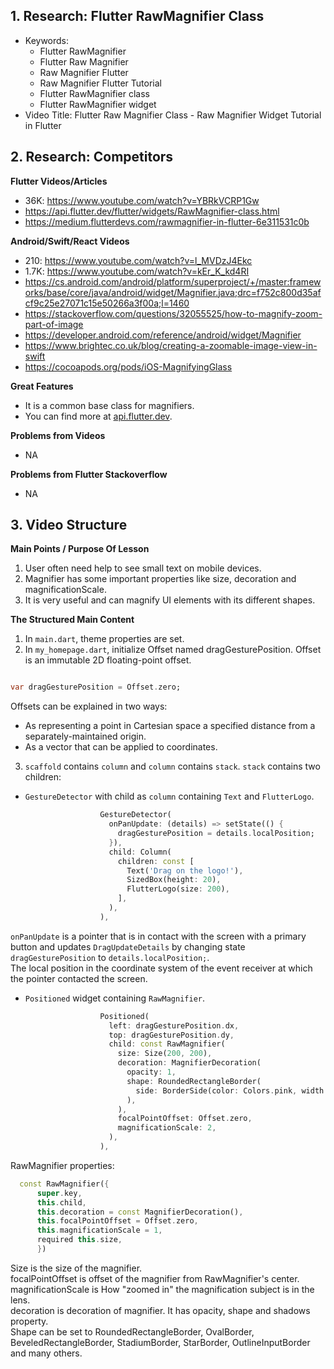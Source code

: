 ## 1. Research: Flutter RawMagnifier Class

- Keywords:
    - Flutter RawMagnifier
    - Flutter Raw Magnifier
    - Raw Magnifier Flutter
    - Raw Magnifier Flutter Tutorial
    - Flutter RawMagnifier class
    - Flutter RawMagnifier widget
- Video Title: Flutter Raw Magnifier Class - Raw Magnifier Widget Tutorial in Flutter

## 2. Research: Competitors

**Flutter Videos/Articles**

- 36K: https://www.youtube.com/watch?v=YBRkVCRP1Gw
- https://api.flutter.dev/flutter/widgets/RawMagnifier-class.html
- https://medium.flutterdevs.com/rawmagnifier-in-flutter-6e311531c0b

**Android/Swift/React Videos**

- 210: https://www.youtube.com/watch?v=l_MVDzJ4Ekc
- 1.7K: https://www.youtube.com/watch?v=kEr_K_kd4RI
- https://cs.android.com/android/platform/superproject/+/master:frameworks/base/core/java/android/widget/Magnifier.java;drc=f752c800d35afcf9c25e27071c15e50266a3f00a;l=1460
- https://stackoverflow.com/questions/32055525/how-to-magnify-zoom-part-of-image
- https://developer.android.com/reference/android/widget/Magnifier
- https://www.brightec.co.uk/blog/creating-a-zoomable-image-view-in-swift
- https://cocoapods.org/pods/iOS-MagnifyingGlass

**Great Features**

- It is a common base class for magnifiers.
- You can find more
  at [api.flutter.dev](https://api.flutter.dev/flutter/widgets/RawMagnifier-class.html).

**Problems from Videos**

- NA

**Problems from Flutter Stackoverflow**

- NA

## 3. Video Structure

**Main Points / Purpose Of Lesson**

1. User often need help to see small text on mobile devices.
2. Magnifier has some important properties like size, decoration and magnificationScale.
3. It is very useful and can magnify UI elements with its different shapes.

**The Structured Main Content**

1. In `main.dart`, theme properties are set.
2. In `my_homepage.dart`, initialize Offset named dragGesturePosition. Offset is an immutable 2D
   floating-point offset.

```dart

var dragGesturePosition = Offset.zero;
```

Offsets can be explained in two ways:

- As representing a point in Cartesian space a specified distance from a separately-maintained
  origin.
- As a vector that can be applied to coordinates.

3. `scaffold` contains `column` and `column` contains `stack`. `stack` contains two children:

- `GestureDetector` with child as `column` containing `Text` and `FlutterLogo`.

```dart 
                    GestureDetector(
                      onPanUpdate: (details) => setState(() {
                        dragGesturePosition = details.localPosition;
                      }),
                      child: Column(
                        children: const [
                          Text('Drag on the logo!'),
                          SizedBox(height: 20),
                          FlutterLogo(size: 200),
                        ],
                      ),
                    ),
```

`onPanUpdate` is a pointer that is in contact with the screen with a primary button and
updates `DragUpdateDetails` by changing state `dragGesturePosition` to `details.localPosition;`.
<br/> The local position in the coordinate system of the event receiver at which the pointer
contacted the screen.

- `Positioned` widget containing `RawMagnifier`.

```dart 
                    Positioned(
                      left: dragGesturePosition.dx,
                      top: dragGesturePosition.dy,
                      child: const RawMagnifier(
                        size: Size(200, 200),
                        decoration: MagnifierDecoration(
                          opacity: 1,
                          shape: RoundedRectangleBorder(
                            side: BorderSide(color: Colors.pink, width: 3),
                          ),
                        ),
                        focalPointOffset: Offset.zero,
                        magnificationScale: 2,
                      ),
                    ),
```

RawMagnifier properties:

```dart 
  const RawMagnifier({
      super.key,
      this.child,
      this.decoration = const MagnifierDecoration(),
      this.focalPointOffset = Offset.zero,
      this.magnificationScale = 1,
      required this.size,
      })
```

Size is the size of the magnifier.
<br/>focalPointOffset is offset of the magnifier from RawMagnifier's center.
<br/>magnificationScale is How "zoomed in" the magnification subject is in the lens.
<br/>decoration is decoration of magnifier. It has opacity, shape and shadows property.
<br/>Shape can be set to RoundedRectangleBorder, OvalBorder, BeveledRectangleBorder, StadiumBorder, StarBorder, OutlineInputBorder and many others.

